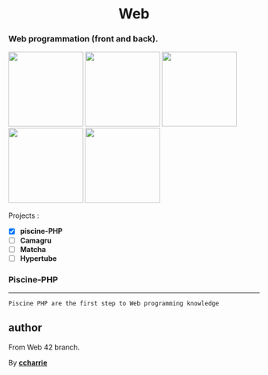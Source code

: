 <h1 align=center>Web</h1>
<h3>Web programmation (front and back).</h3>

<p float="left">
    <a href="https://fr.wikipedia.org/wiki/Hypertext_Markup_Language"><img src="https://www.programmation-facile.com/wp-content/uploads/2014/03/html5.png" height="150" width="auto"></a>
 <a href="https://fr.wikipedia.org/wiki/Feuilles_de_style_en_cascade"><img src="https://humancoders-formations.s3.amazonaws.com/uploads/course/logo/70/thumb_bigger_formation-css3.png" height="150" width="auto"></a>
 <a href="https://fr.wikipedia.org/wiki/JavaScript"><img src="http://ecofemina.fr/wp-content/uploads/2016/03/js-logo.png" height="150" width="auto"></a>
 <a href="http://php.net/"><img src="http://inboxtechs.com/wp-content/uploads/2018/01/icon-php1-1.png" height="150" width="auto"></a>
  <a href="https://sql.sh/"><img src="https://www.concurrency.com/getmedia/e0f69a92-832a-4680-b8ae-a1e02407d80a/SQL-Database-(generic).png.aspx?width=256&height=256&ext=.png" height="150" width="auto"></a>
 </p>

Projects :
* [x] **piscine-PHP**
* [ ] **Camagru**
* [ ] **Matcha**
* [ ] **Hypertube**

### Piscine-PHP
***
```
Piscine PHP are the first step to Web programming knowledge
```
## author

From Web 42 branch.

By [**ccharrie**](https://profile.intra.42.fr/users/ccharrie)
